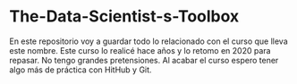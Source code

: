 # The-Data-Scientist-s-Toolbox
En este repositorio voy a guardar todo lo relacionado con el curso que lleva este nombre.
Este curso lo realicé hace años y lo retomo en 2020 para repasar.
No tengo grandes pretensiones.
Al acabar el curso espero tener algo más de práctica con HitHub y Git.
